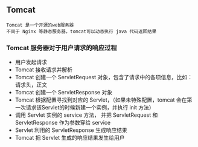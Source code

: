 ## Tomcat

    Tomcat 是一个开源的web服务器
    不同于 Nginx 等静态服务器，tomcat可以动态执行 java 代码返回结果


### Tomcat 服务器对于用户请求的响应过程

- 用户发起请求
- Tomcat 接收请求并解析
- Tomcat 创建一个 ServletRequest 对象，包含了请求中的各项信息，比如：请求头，正文 
- Tomcat 创建一个 ServletResponse 对象
- Tomcat 根据配置寻找到对应的 Servlet，（如果未特殊配置，tomcat 会在第一次请求该Servlet的时候新建一个实例，并执行 init 方法）
- 调用 Servlet 实例的 service 方法， 并把 ServletRequest 和 ServletResponse 作为参数穿给 service
- Servlet 利用的 ServletResponse 生成响应结果
- Tomcat 把 Servlet 生成的响应结果发生给用户